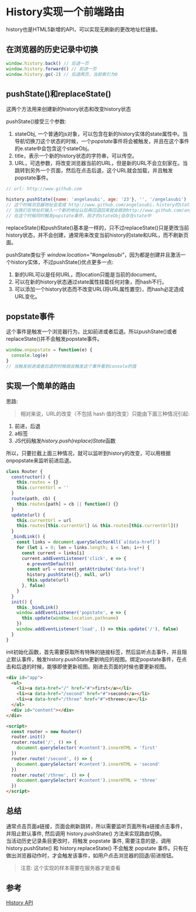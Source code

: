 # History实现一个前端路由

history也是HTML5新增的API，可以实现无刷新的更改地址栏链接。

## 在浏览器的历史记录中切换

```js
window.history.back() // 后退一页
window.history.forward() // 前进一页
window.history.go(-2) // 后退两页，当前索引为0
```

## pushState()和replaceState()

这两个方法用来创建新的history状态和改变history状态  

pushState()接受三个参数:  
1. stateObj, 一个普通的js对象，可以包含在新的history实体的state属性中。当导航切换刀这个状态的时候，一个<i>popstate</i>事件将会被触发，并且在这个事件的e.state中会包含这个stateObj。
2. title，表示一个新的history状态的字符串，可以传空。
3. URL，可选参数，将改变浏览器当前的URL，但是新的URL不会立刻家在。当跳转到另外一个页面，然后在点击后退，这个URL就会加载，并且触发popstate事件。

```js
// url: http://www.github.com

history.pushState({name: 'angelasubi', age: '23'}, '', '/angelasubi')
// 这个时候浏览器地址会变成 http://www.github.com/angelasubi，history的state会传入stateObj.length加一
// 当我们在地址栏输入一个新的地址以后再回退回来就会跳到http://www.github.com/angelasubi 而不是. http://www.github.com
// 在这个时候同时触发popstate事件，刚才的stateObj会存在state中
```

replaceState()和pushState()基本是一样的，只不过replaceState()只是更改当前history状态，并不会创建，通常用来改变当前history的state和URL，而不刷新页面。  

pushState类似于 <i>window.location="#angelasubi"</i>，因为都是创建并且激活一个history实体，不过pushState()优点更多一点: 
1. 新的URL可以是任何URL，而location只能是当前的document。
2. 可以在新的history状态通过state属性挂载任何对象，而hash不行。
3. 可以添加一个history状态而不改变URL(将URL属性置空)，而hash必定造成URL变化。

## popstate事件

这个事件是触发一个浏览器行为，比如前进或者后退。所以pushState()或者replaceState()并不会触发popstate事件。

```js
window.onpopstate = function(e) {
  console.log(e)
}
// 当触发前进或者后退的时候就会触发这个事件看到console的值

```

## 实现一个简单的路由

思路: 
> 相对来说，URL的改变（不包括 hash 值的改变）只能由下面三种情况引起: 
1. 前进，后退
2. a标签
3. JS代码触发<i>history.push(replace)State</i>函数

所以，只要拦截上面三种情况，就可以监听到history的改变，可以用根据onpopstate来监听前进后退。

```js
class Router {
  constructor() {
    this.routes = {}
    this.currentUrl = ''
  }
  route(path, cb) {
    this.routes[path] = cb || function() {}
  }
  update(url) {
    this.currentUrl = url
    this.routes[this.currentUrl] && this.routes[this.currentUrl]()
  }
  _bindLink() {
    const links = document.querySelectorAll(`a[data-href]`)
    for (let i = 0; len = links.length; i < len; i++) {
      const current = links[i]
      current.addEventListener('click', e => {
        e.preventDefault()
        const url = current.getAttribute('data-href')
        history.pushState({}, null, url)
        this.update(url)
      }, false)
    }
  }
  init() {
    this._bindLink()
    window.addEventListener('popstate', e => {
      this.update(window.location.pathname)
    })
    window.addEventListener('load', () => this.update('/'), false)
  }
}
```
init初始化函数，首先需要获取所有特殊的链接标签，然后监听点击事件，并且阻止默认事件，触发history.pushState更新响应的视图。绑定popstate事件，在点击和后退的时候，能够即使更新视图。刚进去页面的时候也要更新视图。

```html
<div id="app">
  <ul>
    <li><a data-href="/" href="#">first</a></li>
    <li><a data-href="/second" href="#">second</a></li>
    <li><a data-href="/three" href="#">threee</a></li>
  </ul>
  <div id="content"></div>
</div>

<script>
  const router = new Router()
  router.init()
  router.route('/', () => {
    document.querySelector('#content').innerHTML = 'first'
  })
  router.route('/second', () => {
    document.querySelector('#content').innerHTML = 'second'
  })
  router.route('/three', () => {
    document.querySelector('#content').innerHTML = 'three'
  })
</script>
```

## 总结
通常点击页面a链接，页面会刷新跳转，所以需要监听页面所有a链接点击事件，并阻止默认事件, 然后调用 history.pushState() 方法来实现路由切换。  
当活动历史记录条目更改时，将触发 popstate 事件, 需要注意的是，调用 history.pushState() 和 history.replaceState() 不会触发 popstate 事件。只有在做出浏览器动作时，才会触发该事件，如用户点击浏览器的回退/前进按钮。
> 注意: 这个实现的样本需要在服务器才能查看
## 参考
[History API](https://developer.mozilla.org/en-US/docs/Web/API/History)